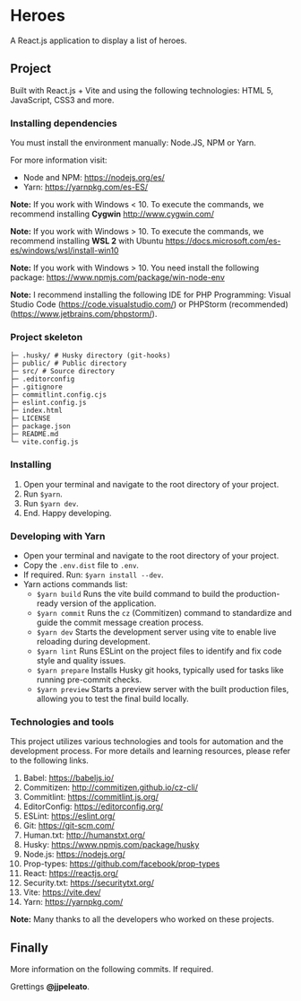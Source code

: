 # Heroes

A React.js application to display a list of heroes.

## Project

Built with React.js + Vite and using the following technologies: HTML 5, JavaScript, CSS3 and more.

### Installing dependencies

You must install the environment manually: Node.JS, NPM or Yarn.

For more information visit:

- Node and NPM: https://nodejs.org/es/
- Yarn: https://yarnpkg.com/es-ES/

**Note:** If you work with Windows < 10. To execute the commands, we recommend installing **Cygwin** http://www.cygwin.com/

**Note:** If you work with Windows > 10. To execute the commands, we recommend installing **WSL 2** with Ubuntu https://docs.microsoft.com/es-es/windows/wsl/install-win10

**Note:** If you work with Windows > 10. You need install the following package: https://www.npmjs.com/package/win-node-env

**Note:** I recommend installing the following IDE for PHP Programming: Visual Studio Code (https://code.visualstudio.com/) or PHPStorm (recommended) (https://www.jetbrains.com/phpstorm/).

### Project skeleton

```
├─ .husky/ # Husky directory (git-hooks)
├─ public/ # Public directory
├─ src/ # Source directory
├─ .editorconfig
├─ .gitignore
├─ commitlint.config.cjs
├─ eslint.config.js
├─ index.html
├─ LICENSE
├─ package.json
├─ README.md
└─ vite.config.js
```

### Installing

1. Open your terminal and navigate to the root directory of your project.
2. Run `$yarn`.
3. Run `$yarn dev`.
4. End. Happy developing.

### Developing with Yarn

- Open your terminal and navigate to the root directory of your project.
- Copy the `.env.dist` file to `.env`.
- If required. Run: `$yarn install --dev`.
- Yarn actions commands list:
  - `$yarn build` Runs the vite build command to build the production-ready version of the application.
  - `$yarn commit` Runs the `cz` (Commitizen) command to standardize and guide the commit message creation process.
  - `$yarn dev` Starts the development server using vite to enable live reloading during development.
  - `$yarn lint` Runs ESLint on the project files to identify and fix code style and quality issues.
  - `$yarn prepare` Installs Husky git hooks, typically used for tasks like running pre-commit checks.
  - `$yarn preview` Starts a preview server with the built production files, allowing you to test the final build locally.

### Technologies and tools

This project utilizes various technologies and tools for automation and the development process. For more details and learning resources, please refer to the following links.

1. Babel: https://babeljs.io/
2. Commitizen: http://commitizen.github.io/cz-cli/
3. Commitlint: https://commitlint.js.org/
4. EditorConfig: https://editorconfig.org/
5. ESLint: https://eslint.org/
6. Git: https://git-scm.com/
7. Human.txt: http://humanstxt.org/
8. Husky: https://www.npmjs.com/package/husky
9. Node.js: https://nodejs.org/
10. Prop-types: https://github.com/facebook/prop-types
11. React: https://reactjs.org/
12. Security.txt: https://securitytxt.org/
13. Vite: https://vite.dev/
14. Yarn: https://yarnpkg.com/

**Note:** Many thanks to all the developers who worked on these projects.

## Finally

More information on the following commits. If required.

Grettings **@jjpeleato**.
